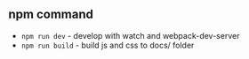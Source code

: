 ## npm command
- `npm run dev` - develop with watch and webpack-dev-server
- `npm run build` - build js and css to docs/ folder